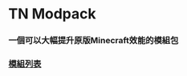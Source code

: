 # **TN Modpack**
### 一個可以大幅提升原版Minecraft效能的模組包
### [模組列表](https://docs.google.com/spreadsheets/d/1xkfMznuglSiO3qweUCxzBD2HT56MNTea/edit?usp=sharing&ouid=102573864101075637081&rtpof=true&sd=true)
